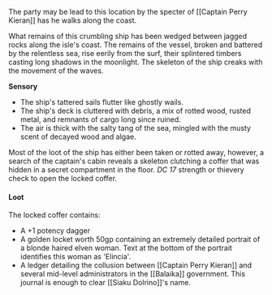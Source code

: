 The party may be lead to this location by the specter of [[Captain Perry Kieran]] has he walks along the coast.

What remains of this crumbling ship has been wedged between jagged rocks along the isle's coast. The remains of the vessel, broken and battered by the relentless sea, rise eerily from the surf, their splintered timbers casting long shadows in the moonlight. The skeleton of the ship creaks with the movement of the waves. 

**Sensory**
- The ship's tattered sails flutter like ghostly wails. 
- The ship's deck is cluttered with debris, a mix of rotted wood, rusted metal, and remnants of cargo long since ruined.
- The air is thick with the salty tang of the sea, mingled with the musty scent of decayed wood and algae.

Most of the loot of the ship has either been taken or rotted away, however, a search of the captain's cabin reveals a skeleton clutching a coffer that was hidden in a secret compartment in the floor. *DC 17* strength or thievery check to open the locked coffer.

#### Loot
The locked coffer contains:
- A +1 potency dagger
- A golden locket worth 50gp containing an extremely detailed portrait of a blonde haired elven woman. Text at the bottom of the portrait identifies this woman as 'Elincia'.
- A ledger detailing the collusion between [[Captain Perry Kieran]] and several mid-level administrators in the [[Balaika]] government. This journal is enough to clear [[Siaku Dolrino]]'s name.